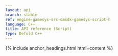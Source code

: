 ```yaml
---
layout: api
branch: stable
ref: engine-gamesys-src-dmsdk-gamesys-script-h
language: C++
title: API reference (Script)
type: Defold C++
---
```

{% include anchor_headings.html html=content %}